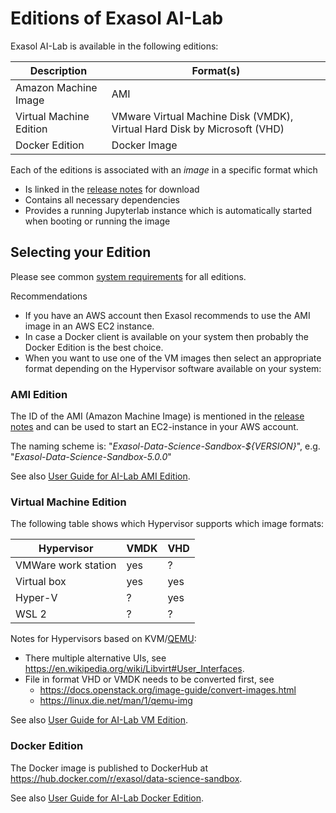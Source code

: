 # Editions of Exasol AI-Lab

Exasol AI-Lab is available in the following editions:

| Description             | Format(s)                                                                |
|-------------------------|--------------------------------------------------------------------------|
| Amazon Machine Image    | AMI                                                                      |
| Virtual Machine Edition | VMware Virtual Machine Disk (VMDK), Virtual Hard Disk by Microsoft (VHD) |
| Docker Edition          | Docker Image                                                             |

Each of the editions is associated with an _image_ in a specific format which
* Is linked in the [release notes](https://github.com/exasol/data-science-sandbox/releases/latest) for download
* Contains all necessary dependencies
* Provides a running Jupyterlab instance which is automatically started when booting or running the image

## Selecting your Edition

Please see common [system requirements](user_guide.md#system-requirements) for all editions.

Recommendations
* If you have an AWS account then Exasol recommends to use the AMI image in an AWS EC2 instance.
* In case a Docker client is available on your system then probably the Docker Edition is the best choice.
* When you want to use one of the VM images then select an appropriate format depending on the Hypervisor software available on your system:

### AMI Edition

The ID of the AMI (Amazon Machine Image) is mentioned in the [release notes](https://github.com/exasol/data-science-sandbox/releases/latest) and can be used to start an EC2-instance in your AWS account.

The naming scheme is: "_Exasol-Data-Science-Sandbox-${VERSION}_", e.g. "_Exasol-Data-Science-Sandbox-5.0.0_"

See also [User Guide for AI-Lab AMI Edition](ami_usage.md).

### Virtual Machine Edition

The following table shows which Hypervisor supports which image formats:

| Hypervisor          | VMDK | VHD |
|---------------------|------|-----|
| VMWare work station | yes  | ?   |
| Virtual box         | yes  | yes |
| Hyper-V             | ?    | yes |
| WSL 2               | ?    | ?   |

Notes for Hypervisors based on KVM/[QEMU](https://en.wikipedia.org/wiki/QEMU):
* There multiple alternative UIs, see https://en.wikipedia.org/wiki/Libvirt#User_Interfaces.
* File in format VHD or VMDK needs to be converted first, see
  * https://docs.openstack.org/image-guide/convert-images.html
   * https://linux.die.net/man/1/qemu-img

See also [User Guide for AI-Lab VM Edition](vm_usage.md).

### Docker Edition

The Docker image is published to DockerHub at https://hub.docker.com/r/exasol/data-science-sandbox.

See also [User Guide for AI-Lab Docker Edition](docker/docker_usage.md).
